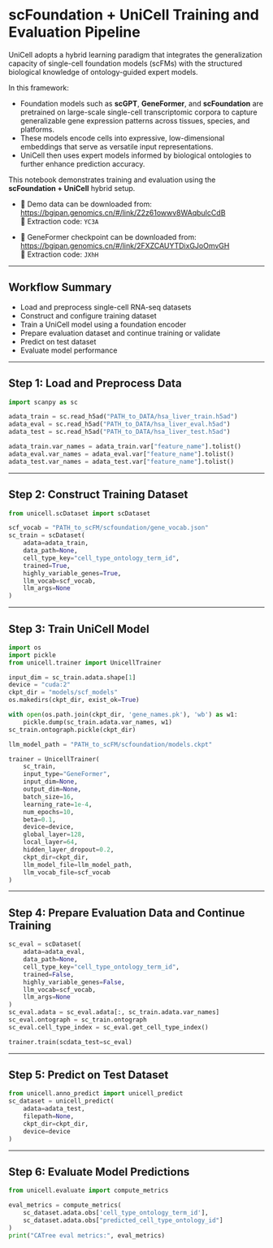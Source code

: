 # scFoundation + UniCell Training and Evaluation Pipeline

UniCell adopts a hybrid learning paradigm that integrates the generalization capacity
of single-cell foundation models (scFMs) with the structured biological knowledge of
ontology-guided expert models.

In this framework:
- Foundation models such as **scGPT**, **GeneFormer**, and **scFoundation** are pretrained
  on large-scale single-cell transcriptomic corpora to capture generalizable gene expression
  patterns across tissues, species, and platforms.
- These models encode cells into expressive, low-dimensional embeddings that serve as
  versatile input representations.
- UniCell then uses expert models informed by biological ontologies to further enhance prediction accuracy.

This notebook demonstrates training and evaluation using the **scFoundation + UniCell** hybrid setup.

- 📂 Demo data can be downloaded from:  
https://bgipan.genomics.cn/#/link/Z2z61owwv8WAqbuIcCdB  
🔑 Extraction code: `YC3A`

- 📂 GeneFormer checkpoint can be downloaded from:  
https://bgipan.genomics.cn/#/link/2FXZCAUYTDixGJoOmvGH  
🔑 Extraction code: `JXhH`

---

## Workflow Summary
- Load and preprocess single-cell RNA-seq datasets
- Construct and configure training dataset
- Train a UniCell model using a foundation encoder
- Prepare evaluation dataset and continue training or validate
- Predict on test dataset
- Evaluate model performance

---

## Step 1: Load and Preprocess Data

```python
import scanpy as sc

adata_train = sc.read_h5ad("PATH_to_DATA/hsa_liver_train.h5ad")
adata_eval = sc.read_h5ad("PATH_to_DATA/hsa_liver_eval.h5ad")
adata_test = sc.read_h5ad("PATH_to_DATA/hsa_liver_test.h5ad")

adata_train.var_names = adata_train.var["feature_name"].tolist()
adata_eval.var_names = adata_eval.var["feature_name"].tolist()
adata_test.var_names = adata_test.var["feature_name"].tolist()
```

---

## Step 2: Construct Training Dataset

```python
from unicell.scDataset import scDataset

scf_vocab = "PATH_to_scFM/scfoundation/gene_vocab.json"
sc_train = scDataset(
    adata=adata_train,
    data_path=None,
    cell_type_key="cell_type_ontology_term_id",
    trained=True,
    highly_variable_genes=True,
    llm_vocab=scf_vocab,
    llm_args=None
)
```

---

## Step 3: Train UniCell Model

```python
import os
import pickle
from unicell.trainer import UnicellTrainer

input_dim = sc_train.adata.shape[1]
device = "cuda:2"
ckpt_dir = "models/scf_models"
os.makedirs(ckpt_dir, exist_ok=True)

with open(os.path.join(ckpt_dir, 'gene_names.pk'), 'wb') as w1:
    pickle.dump(sc_train.adata.var_names, w1)
sc_train.ontograph.pickle(ckpt_dir)

llm_model_path = "PATH_to_scFM/scfoundation/models.ckpt"

trainer = UnicellTrainer(
    sc_train,
    input_type="GeneFormer",
    input_dim=None,
    output_dim=None,
    batch_size=16,
    learning_rate=1e-4,
    num_epochs=10,
    beta=0.1,
    device=device,
    global_layer=128,
    local_layer=64,
    hidden_layer_dropout=0.2,
    ckpt_dir=ckpt_dir,
    llm_model_file=llm_model_path,
    llm_vocab_file=scf_vocab
)
```

---

## Step 4: Prepare Evaluation Data and Continue Training

```python
sc_eval = scDataset(
    adata=adata_eval,
    data_path=None,
    cell_type_key="cell_type_ontology_term_id",
    trained=False,
    highly_variable_genes=False,
    llm_vocab=scf_vocab,
    llm_args=None
)
sc_eval.adata = sc_eval.adata[:, sc_train.adata.var_names]
sc_eval.ontograph = sc_train.ontograph
sc_eval.cell_type_index = sc_eval.get_cell_type_index()

trainer.train(scdata_test=sc_eval)
```

---

## Step 5: Predict on Test Dataset

```python
from unicell.anno_predict import unicell_predict
sc_dataset = unicell_predict(
    adata=adata_test,
    filepath=None,
    ckpt_dir=ckpt_dir,
    device=device
)
```

---

## Step 6: Evaluate Model Predictions

```python
from unicell.evaluate import compute_metrics

eval_metrics = compute_metrics(
    sc_dataset.adata.obs['cell_type_ontology_term_id'],
    sc_dataset.adata.obs["predicted_cell_type_ontology_id"]
)
print("CATree eval metrics:", eval_metrics)
```
